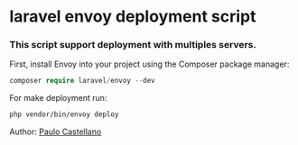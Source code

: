 # laravel envoy deployment script

### This script support deployment with multiples servers.

First, install Envoy into your project using the Composer package manager:

```php
composer require laravel/envoy --dev
```

For make deployment run:
```sh
php vendor/bin/envoy deploy
```

Author: [Paulo Castellano](https://twitter.com/paulocastellano)